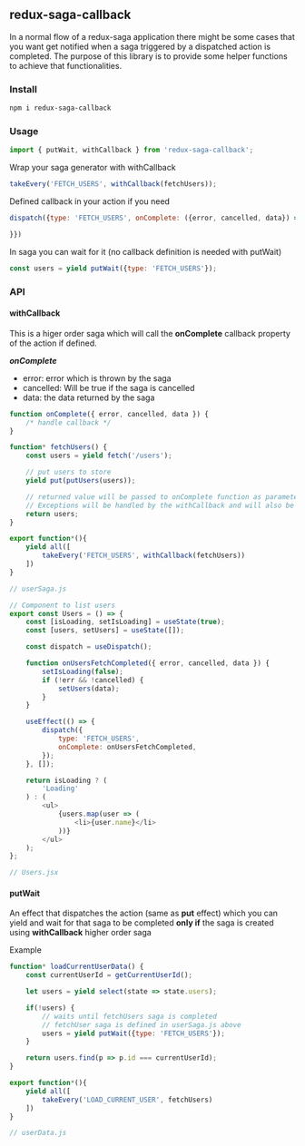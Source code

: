 ## redux-saga-callback

In a normal flow of a redux-saga application there might be some cases that you want get notified when a saga triggered by a dispatched action is completed. The purpose of this library is to provide some helper functions to achieve that functionalities.

### Install

```bash
npm i redux-saga-callback
```

### Usage
```js
import { putWait, withCallback } from 'redux-saga-callback';
```

Wrap your saga generator with withCallback
```js
takeEvery('FETCH_USERS', withCallback(fetchUsers));
```

Defined callback in your action if you need
```js
dispatch({type: 'FETCH_USERS', onComplete: ({error, cancelled, data}) => {

}})
```

In saga you can wait for it (no callback definition is needed with putWait)
```js
const users = yield putWait({type: 'FETCH_USERS'});
```

### API

#### withCallback

This is a higer order saga which will call the **onComplete** callback property of the action if defined.

_**onComplete**_

-   error: error which is thrown by the saga
-   cancelled: Will be true if the saga is cancelled
-   data: the data returned by the saga

```js
function onComplete({ error, cancelled, data }) {
    /* handle callback */
}
```

```js
function* fetchUsers() {
    const users = yield fetch('/users');

    // put users to store
    yield put(putUsers(users));

    // returned value will be passed to onComplete function as parameter
    // Exceptions will be handled by the withCallback and will also be passed to onComplete
    return users;
}

export function*(){
    yield all([
        takeEvery('FETCH_USERS', withCallback(fetchUsers))
    ])
}

// userSaga.js
```

```js
// Component to list users
export const Users = () => {
    const [isLoading, setIsLoading] = useState(true);
    const [users, setUsers] = useState([]);

    const dispatch = useDispatch();

    function onUsersFetchCompleted({ error, cancelled, data }) {
        setIsLoading(false);
        if (!err && !cancelled) {
            setUsers(data);
        }
    }

    useEffect(() => {
        dispatch({
            type: 'FETCH_USERS',
            onComplete: onUsersFetchCompleted,
        });
    }, []);

    return isLoading ? (
        'Loading'
    ) : (
        <ul>
            {users.map(user => (
                <li>{user.name}</li>
            ))}
        </ul>
    );
};

// Users.jsx
```

#### putWait

An effect that dispatches the action (same as **put** effect) which you can yield and wait for that saga to be completed **only if** the saga is created using **withCallback** higher order saga

Example

```js
function* loadCurrentUserData() {
    const currentUserId = getCurrentUserId();

    let users = yield select(state => state.users);

    if(!users) {
        // waits until fetchUsers saga is completed
        // fetchUser saga is defined in userSaga.js above
        users = yield putWait({type: 'FETCH_USERS'});
    }

    return users.find(p => p.id === currentUserId);
}

export function*(){
    yield all([
        takeEvery('LOAD_CURRENT_USER', fetchUsers)
    ])
}

// userData.js
```
